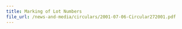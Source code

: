 ```yaml
---
title: Marking of Lot Numbers
file_url: /news-and-media/circulars/2001-07-06-Circular272001.pdf
---
```

